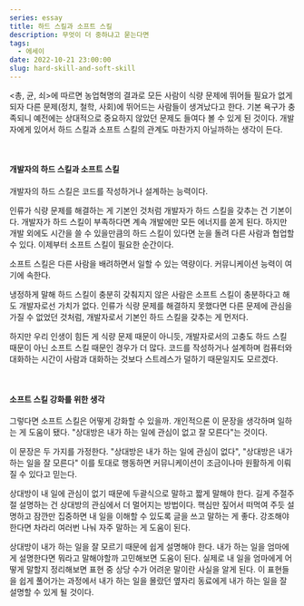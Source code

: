 ```yaml
---
series: essay
title: 하드 스킬과 소프트 스킬
description: 무엇이 더 중하냐고 묻는다면
tags:
  - 에세이
date: 2022-10-21 23:00:00
slug: hard-skill-and-soft-skill
---
```


<총, 균, 쇠>에 따르면 농업혁명의 결과로 모든 사람이 식량 문제에 뛰어들 필요가 없게 되자 다른 문제(정치, 철학, 사회)에 뛰어드는 사람들이 생겨났다고 한다. 기본 욕구가 충족되니 예전에는 상대적으로 중요하지 않았던 문제도 들여다 볼 수 있게 된 것이다. 개발자에게 있어서 하드 스킬과 소프트 스킬의 관계도 마찬가지 아닐까하는 생각이 든다.

<br/>

#### 개발자의 하드 스킬과 소프트 스킬

개발자의 하드 스킬은 코드를 작성하거나 설계하는 능력이다.

인류가 식량 문제를 해결하는 게 기본인 것처럼 개발자가 하드 스킬을 갖추는 건 기본이다. 개발자가 하드 스킬이 부족하다면 계속 개발에만 모든 에너지를 쏟게 된다. 하지만 개발 외에도 시간을 쓸 수 있을만큼의 하드 스킬이 있다면 눈을 돌려 다른 사람과 협업할 수 있다. 이제부터 소프트 스킬이 필요한 순간이다.

소프트 스킬은 다른 사람을 배려하면서 일할 수 있는 역량이다. 커뮤니케이션 능력이 여기에 속한다.

냉정하게 말해 하드 스킬이 충분히 갖춰지지 않은 사람은 소프트 스킬이 충분하다고 해도 개발자로선 가치가 없다. 인류가 식량 문제를 해결하지 못했다면 다른 문제에 관심을 가질 수 없었던 것처럼, 개발자로서 기본인 하드 스킬을 갖추는 게 먼저다.

하지만 우리 인생이 힘든 게 식량 문제 때문이 아니듯, 개발자로서의 고충도 하드 스킬 때문이 아닌 소프트 스킬 때문인 경우가 더 많다. 코드를 작성하거나 설계하며 컴퓨터와 대화하는 시간이 사람과 대화하는 것보다 스트레스가 덜하기 때문일지도 모르겠다.


<br/>

#### 소프트 스킬 강화를 위한 생각

그렇다면 소프트 스킬은 어떻게 강화할 수 있을까. 개인적으론 이 문장을 생각하며 일하는 게 도움이 됐다. "상대방은 내가 하는 일에 관심이 없고 잘 모른다"는 것이다.

이 문장은 두 가지를 가정한다. "상대방은 내가 하는 일에 관심이 없다", "상대방은 내가 하는 일을 잘 모른다" 이를 토대로 행동하면 커뮤니케이션이 조금이나마 원활하게 이뤄질 수 있다고 믿는다.

상대방이 내 일에 관심이 없기 때문에 두괄식으로 말하고 짧게 말해야 한다. 길게 주절주절 설명하는 건 상대방의 관심에서 더 멀어지는 방법이다. 핵심만 짚어서 떠먹여 주듯 설명하고 잠깐만 집중하면 내 일을 이해할 수 있도록 글을 쓰고 말하는 게 좋다. 강조해야 한다면 차라리 여러번 나눠 자주 말하는 게 도움이 된다.

상대방이 내가 하는 일을 잘 모르기 때문에 쉽게 설명해야 한다. 내가 하는 일을 엄마에게 설명한다면 뭐라고 말해야할까 고민해보면 도움이 된다. 실제로 내 일을 엄마에게 어떻게 말할지 정리해보면 표현 중 상당 수가 어려운 말이란 사실을 알게 된다. 이 표현들을 쉽게 풀어가는 과정에서 내가 하는 일을 몰랐던 옆자리 동료에게 내가 하는 일을 잘 설명할 수 있게 될 것이다.
